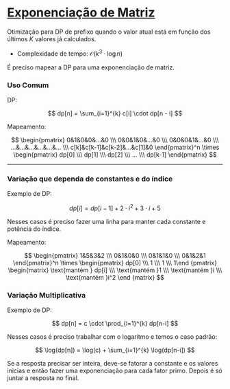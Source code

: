 # [Exponenciação de Matriz](matrix_exp.cpp)

Otimização para DP de prefixo quando o valor atual está em função dos últimos $K$ valores já calculados.   

* Complexidade de tempo: $\mathcal{O}(k^3 \cdot \log n)$

É preciso mapear a DP para uma exponenciação de matriz.

### Uso Comum

DP:   

$$ dp[n] = \sum_{i=1}^{k} c[i] \cdot dp[n - i] $$ 

Mapeamento:   

$$ \begin{pmatrix} 0&1&0&0&...&0 \\\ 0&0&1&0&...&0 \\\ 0&0&0&1&...&0 \\\ ...&...&...&...&...&... \\\ c[k]&c[k-1]&c[k-2]&...&c[1]&0 \end{pmatrix}^n \times \begin{pmatrix} dp[0] \\\ dp[1] \\\ dp[2] \\\ ... \\\ dp[k-1] \end{pmatrix} $$

---
### Variação que dependa de **constantes** e do **índice**

Exemplo de DP:   

$$ dp[i] = dp[i-1] + 2 \cdot i^2 + 3 \cdot i + 5 $$

Nesses casos é preciso fazer uma linha para manter cada constante e potência do índice.

Mapeamento:

$$ \begin{pmatrix} 1&5&3&2 \\\ 0&1&0&0 \\\ 0&1&1&0 \\\ 0&1&2&1 \end{pmatrix}^n \times \begin{pmatrix} dp[0]   \\\ 1       \\\ 1       \\\ 1\end {pmatrix} \begin{matrix} \text{mantém } dp[i]   \\\ \text{mantém }1       \\\ \text{mantém }i       \\\ \text{mantém }i^2      \end {matrix} $$

### Variação Multiplicativa

Exemplo de DP:

$$ dp[n] = c \cdot \prod_{i=1}^{k} dp[n-i] $$

Nesses casos é preciso trabalhar com o logaritmo e temos o caso padrão:


$$ \log(dp[n]) = \log(c) + \sum_{i=1}^{k} \log(dp[n-i]) $$

Se a resposta precisar ser inteira, deve-se fatorar a constante e os valores inicias e então fazer uma exponenciação para cada fator primo. Depois é só juntar a resposta no final.
